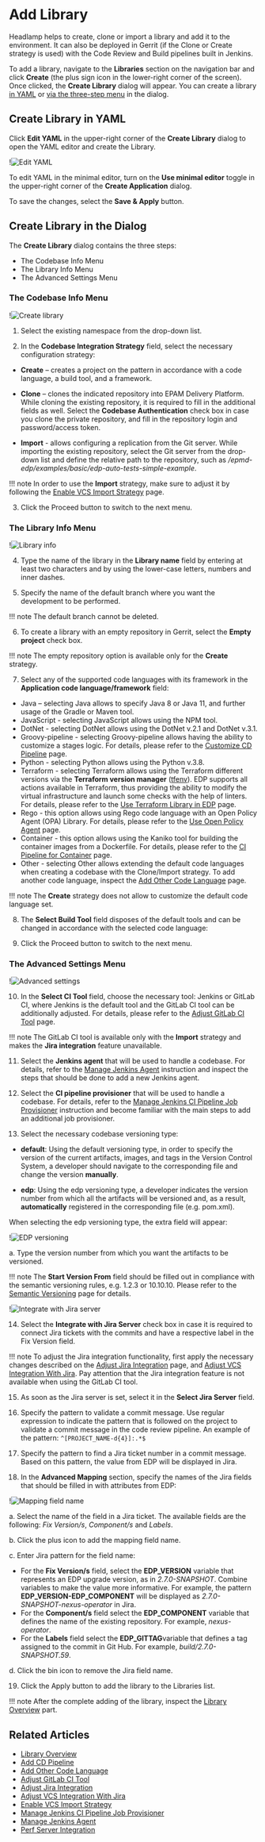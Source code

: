 # Add Library

Headlamp helps to create, clone or import a library and add it to the environment. It can also be deployed in Gerrit (if the Clone or Create strategy is used) with the Code Review and Build pipelines built in Jenkins.

To add a library, navigate to the **Libraries** section on the navigation bar and click **Create** (the plus sign icon in the lower-right corner of the screen). Once clicked, the **Create Library** dialog will appear. You can create a library [in YAML](#YAML) or [via the three-step menu](#menu) in the dialog.

## Create Library in YAML <a name="YAML"></a>

Click **Edit YAML** in the upper-right corner of the **Create Library** dialog to open the YAML editor and create the Library.

!![Edit YAML](../assets/headlamp-user-guide/headlamp-yaml-edit-library.png "Edit YAML")

To edit YAML in the minimal editor, turn on the **Use minimal editor** toggle in the upper-right corner of the **Create Application** dialog.

To save the changes, select the **Save & Apply** button.

## Create Library in the Dialog <a name="menu"></a>

The **Create Library** dialog contains the three steps:

* The Codebase Info Menu
* The Library Info Menu
* The Advanced Settings Menu

### The Codebase Info Menu

!![Create library](../assets/headlamp-user-guide/headlamp-library-codebase-info.png "Create library")

1. Select the existing namespace from the drop-down list.

2. In the **Codebase Integration Strategy** field, select the necessary configuration strategy:

  * **Create** – creates a project on the pattern in accordance with a code language, a build tool, and a framework.

  * **Clone** – clones the indicated repository into EPAM Delivery Platform. While cloning the existing repository, it is required to fill in the additional fields as well. Select the **Codebase Authentication** check box in case you clone the private repository, and fill in the repository login and password/access token.

  * **Import** - allows configuring a replication from the Git server. While importing the existing repository, select the Git server from the drop-down list and define the relative path to the repository, such as */epmd-edp/examples/basic/edp-auto-tests-simple-example*.

  !!! note
      In order to use the **Import** strategy, make sure to adjust it by following the [Enable VCS Import Strategy](../operator-guide/import-strategy.md) page.

3. Click the Proceed button to switch to the next menu.

  ### The Library Info Menu

  !![Library info](../assets/headlamp-user-guide/headlamp-library-info-menu.png "Library info")

4. Type the name of the library in the **Library name** field by entering at least two characters and by using the lower-case letters, numbers and inner dashes.

5. Specify the name of the default branch where you want the development to be performed.

  !!! note
      The default branch cannot be deleted.

6. To create a library with an empty repository in Gerrit, select the **Empty project** check box.

  !!! note
      The empty repository option is available only for the **Create** strategy.

7. Select any of the supported code languages with its framework in the **Application code language/framework** field:

  * Java – selecting Java allows to specify Java 8 or Java 11, and further usage of the Gradle or Maven tool.
  * JavaScript - selecting JavaScript allows using the NPM tool.
  * DotNet - selecting DotNet allows using the DotNet v.2.1 and DotNet v.3.1.
  * Groovy-pipeline - selecting Groovy-pipeline allows having the ability to customize a stages logic. For details,
  please refer to the [Customize CD Pipeline](../user-guide/customize-cd-pipeline.md) page.
  * Python - selecting Python allows using the Python v.3.8.
  * Terraform - selecting Terraform allows using the Terraform different versions via the **Terraform version manager** ([tfenv](https://github.com/tfutils/tfenv#usage)).
  EDP supports all actions available in Terraform, thus providing the ability to modify the virtual infrastructure and launch some checks with the help of linters.
  For details, please refer to the [Use Terraform Library in EDP](../user-guide/terraform-stages.md) page.
  * Rego - this option allows using Rego code language with an Open Policy Agent (OPA) Library. For details, please
  refer to the [Use Open Policy Agent](../user-guide/opa-stages.md) page.
  * Container - this option allows using the Kaniko tool for building the container images from a Dockerfile. For details, please refer to the [CI Pipeline for Container](../user-guide/container-stages.md) page.
  * Other - selecting Other allows extending the default code languages when creating a codebase with the Clone/Import strategy.
  To add another code language, inspect the [Add Other Code Language](../operator-guide/add-other-code-language.md) page.

  !!! note
      The **Create** strategy does not allow to customize the default code language set.

8. The **Select Build Tool** field disposes of the default tools and can be changed in accordance with the selected code language:

9. Click the Proceed button to switch to the next menu.

  ### The Advanced Settings Menu

  !![Advanced settings](../assets/headlamp-user-guide/headlamp-library-advanced-settings-menu.png "Advanced settings")

10. In the **Select CI Tool** field, choose the necessary tool: Jenkins or GitLab CI, where Jenkins is the default tool and the GitLab CI tool can be additionally adjusted. For details, please refer to the [Adjust GitLab CI Tool](../operator-guide/gitlabci-integration.md) page.

  !!! note
      The GitLab CI tool is available only with the **Import** strategy and makes the **Jira integration** feature unavailable.

11. Select the **Jenkins agent** that will be used to handle a codebase. For details, refer to the [Manage Jenkins Agent](../operator-guide/add-jenkins-agent.md) instruction and inspect the steps that should be done to add a new Jenkins agent.

12. Select the **CI pipeline provisioner** that will be used to handle a codebase. For details, refer to the [Manage Jenkins CI Pipeline Job Provisioner](../operator-guide/manage-jenkins-ci-job-provision.md) instruction and become familiar with the main steps to add an additional job provisioner.

13. Select the necessary codebase versioning type:

  * **default**: Using the default versioning type, in order to specify the version of the current artifacts, images, and tags in the Version Control System, a developer should navigate to the corresponding file and change the version **manually**.

  * **edp**: Using the edp versioning type, a developer indicates the version number from which all the artifacts will be versioned and, as a result, **automatically** registered in the corresponding file (e.g. pom.xml).

  When selecting the edp versioning type, the extra field will appear:

  !![EDP versioning](../assets/headlamp-user-guide/headlamp-library-edp-versioning.png "EDP versioning")

  a. Type the version number from which you want the artifacts to be versioned.

  !!! note
      The **Start Version From** field should be filled out in compliance with the semantic versioning rules, e.g. 1.2.3 or 10.10.10. Please refer to the [Semantic Versioning](https://semver.org/) page for details.

  !![Integrate with Jira server](../assets/headlamp-user-guide/headlamp-library-jira-server.png "Integrate with Jira server")

14. Select the **Integrate with Jira Server** check box in case it is required to connect Jira tickets with the commits
and have a respective label in the Fix Version field.

  !!! note
      To adjust the Jira integration functionality, first apply the necessary changes described on the [Adjust Jira Integration](../operator-guide/jira-integration.md) page,
      and [Adjust VCS Integration With Jira](../operator-guide/jira-gerrit-integration.md). Pay attention that the Jira integration feature is not available when using the GitLab CI tool.

15. As soon as the Jira server is set, select it in the **Select Jira Server** field.

16. Specify the pattern to validate a commit message. Use regular expression to indicate the pattern that is followed on the project to validate a commit message in the code review pipeline. An example of the pattern: `^[PROJECT_NAME-d{4}]:.*$`

17. Specify the pattern to find a Jira ticket number in a commit message. Based on this pattern, the value from EDP will be displayed in Jira.

18. In the **Advanced Mapping** section, specify the names of the Jira fields that should be filled in with attributes from EDP:

  !![Mapping field name](../assets/headlamp-user-guide/headlamp-library-advanced-mapping.png "Mapping field name")

  a. Select the name of the field in a Jira ticket. The available fields are the following: *Fix Version/s*, *Component/s* and *Labels*.

  b. Click the plus icon to add the mapping field name.
  
  c. Enter Jira pattern for the field name:

  * For the **Fix Version/s** field, select the **EDP_VERSION** variable that represents an EDP upgrade version, as in _2.7.0-SNAPSHOT_.
  Combine variables to make the value more informative. For example, the pattern **EDP_VERSION-EDP_COMPONENT** will be displayed as _2.7.0-SNAPSHOT-nexus-operator_ in Jira.
  * For the **Component/s** field select the **EDP_COMPONENT** variable that defines the name of the existing repository. For example, _nexus-operator_.
  * For the **Labels** field select the **EDP_GITTAG**variable that defines a tag assigned to the commit in Git Hub. For example, _build/2.7.0-SNAPSHOT.59_.

  d. Click the bin icon to remove the Jira field name.

19. Click the Apply button to add the library to the Libraries list.

  !!! note
      After the complete adding of the library, inspect the [Library Overview](library.md) part.

## Related Articles

* [Library Overview](library.md)
* [Add CD Pipeline](add-cd-pipeline.md)
* [Add Other Code Language](../operator-guide/add-other-code-language.md)
* [Adjust GitLab CI Tool](../operator-guide/gitlabci-integration.md)
* [Adjust Jira Integration](../operator-guide/jira-integration.md)
* [Adjust VCS Integration With Jira](../operator-guide/jira-gerrit-integration.md)
* [Enable VCS Import Strategy](../operator-guide/import-strategy.md)
* [Manage Jenkins CI Pipeline Job Provisioner](../operator-guide/manage-jenkins-ci-job-provision.md)
* [Manage Jenkins Agent](../operator-guide/add-jenkins-agent.md)
* [Perf Server Integration](../operator-guide/perf-integration.md)

[//]: # (* [Use Terraform Library in EDP]&#40;terraform-stages.md&#41;)

[//]: # (* [Use Open Policy Agent Library in EDP]&#40;opa-stages.md&#41;)
